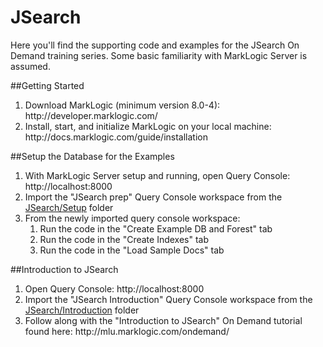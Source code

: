 # JSearch
Here you'll find the supporting code and examples for the JSearch On Demand training series.  Some basic familiarity with MarkLogic Server is assumed.

##Getting Started
<ol>
<li>Download MarkLogic (minimum version 8.0-4):  http://developer.marklogic.com/
<li>Install, start, and initialize MarkLogic on your local machine:  http://docs.marklogic.com/guide/installation
</ol>
##Setup the Database for the Examples
<ol>
<li>With MarkLogic Server setup and running, open Query Console:  http://localhost:8000
<li>Import the "JSearch prep" Query Console workspace from the <a href="https://github.com/MarkLogicUniversity/JSearch/Setup">JSearch/Setup</a> folder
<li>From the newly imported query console workspace:
  <ol>
    <li>Run the code in the "Create Example DB and Forest" tab
    <li>Run the code in the "Create Indexes" tab
    <li>Run the code in the "Load Sample Docs" tab
  </ol>
</ol>
##Introduction to JSearch
<ol>
<li>Open Query Console:  http://localhost:8000
<li>Import the "JSearch Introduction" Query Console workspace from the <a href="https://github.com/MarkLogicUniversity/JSearch/Introduction">JSearch/Introduction</a> folder  
<li>Follow along with the "Introduction to JSearch" On Demand tutorial found here:  http://mlu.marklogic.com/ondemand/
</ol>
